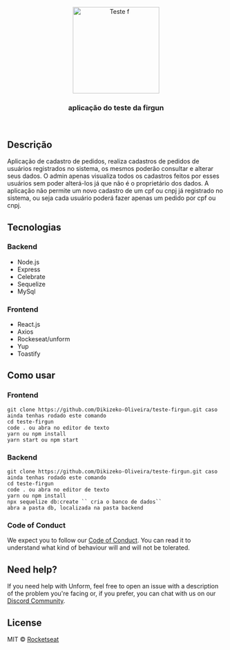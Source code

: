 <p align="center" >
  <img src="https://www.firgun.com.br/images/sobre/sobre_3.png" height="200" width="200" alt="Teste f" />
</p>

<h3 align="center">
 aplicação do teste da firgun 
</h3>

<br>

## Descrição

Aplicação de cadastro de pedidos, realiza cadastros de pedidos de usuários registrados no sistema, os mesmos poderão consultar e alterar seus dados. O admin apenas visualiza todos os cadastros feitos por esses usuários sem poder alterá-los já que não é o proprietário dos dados.
A aplicação não  permite um novo cadastro  de um cpf ou cnpj já registrado no sistema, ou seja cada usuário poderá fazer apenas um pedido por cpf ou cnpj.

## Tecnologias

### Backend
- Node.js
- Express
- Celebrate
- Sequelize
- MySql

### Frontend
- React.js
- Axios
- Rockeseat/unform
- Yup
- Toastify

## Como usar

### Frontend

```
git clone https://github.com/Dikizeko-Oliveira/teste-firgun.git caso ainda tenhas rodado este comando 
cd teste-firgun
code . ou abra no editor de texto
yarn ou npm install
yarn start ou npm start
```
### Backend

```
git clone https://github.com/Dikizeko-Oliveira/teste-firgun.git caso ainda tenhas rodado este comando 
cd teste-firgun
code . ou abra no editor de texto
yarn ou npm install
npx sequelize db:create `` cria o banco de dados``
abra a pasta db, localizada na pasta backend
```
### Code of Conduct

We expect you to follow our [Code of Conduct](/.github/CODE_OF_CONDUCT.md). You can read it to understand what kind of behaviour will and will not be tolerated.

## Need help?

If you need help with Unform, feel free to open an issue with a description of the problem you're facing or, if you prefer, you can chat with us on our [Discord Community](https://discordapp.com/invite/gCRAFhc).

## License

MIT © [Rocketseat](https://github.com/Rocketseat)

